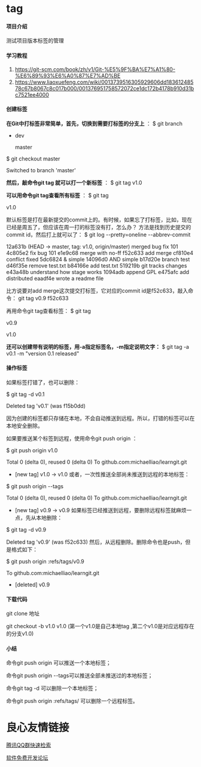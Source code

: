 # tag

#### 项目介绍
测试项目版本标签的管理

#### 学习教程

1. https://git-scm.com/book/zh/v1/Git-%E5%9F%BA%E7%A1%80-%E6%89%93%E6%A0%87%E7%AD%BE
2. https://www.liaoxuefeng.com/wiki/0013739516305929606dd18361248578c67b8067c8c017b000/001376951758572072ce1dc172b4178b910d31bc7521ee4000


#### 创建标签
 **在Git中打标签非常简单，首先，切换到需要打标签的分支上** ：
$ git branch

* dev

  master

$ git checkout master

Switched to branch 'master'

 **然后，敲命令git tag  就可以打一个新标签** ：
$ git tag v1.0

 **可以用命令git tag查看所有标签** ：
$ git tag

v1.0

默认标签是打在最新提交的commit上的。有时候，如果忘了打标签，比如，现在已经是周五了，但应该在周一打的标签没有打，怎么办？
方法是找到历史提交的commit id，然后打上就可以了：
$ git log --pretty=oneline --abbrev-commit

12a631b (HEAD -> master, tag: v1.0, origin/master) merged bug fix 101
4c805e2 fix bug 101
e1e9c68 merge with no-ff
f52c633 add merge
cf810e4 conflict fixed
5dc6824 & simple
14096d0 AND simple
b17d20e branch test
d46f35e remove test.txt
b84166e add test.txt
519219b git tracks changes
e43a48b understand how stage works
1094adb append GPL
e475afc add distributed
eaadf4e wrote a readme file

比方说要对add merge这次提交打标签，它对应的commit id是f52c633，敲入命令：
git tag v0.9 f52c633

再用命令git tag查看标签：
$ git tag

v0.9

v1.0


**还可以创建带有说明的标签，用-a指定标签名，-m指定说明文字：** 
$ git tag -a v0.1 -m "version 0.1 released"


#### 操作标签
如果标签打错了，也可以删除：

$ git tag -d v0.1

Deleted tag 'v0.1' (was f15b0dd)

因为创建的标签都只存储在本地，不会自动推送到远程。所以，打错的标签可以在本地安全删除。

如果要推送某个标签到远程，使用命令git push origin  ：

$ git push origin v1.0

Total 0 (delta 0), reused 0 (delta 0)
To github.com:michaelliao/learngit.git
 * [new tag]         v1.0 -> v1.0
或者，一次性推送全部尚未推送到远程的本地标签：

$ git push origin --tags

Total 0 (delta 0), reused 0 (delta 0)
To github.com:michaelliao/learngit.git
 * [new tag]         v0.9 -> v0.9
如果标签已经推送到远程，要删除远程标签就麻烦一点，先从本地删除：

$ git tag -d v0.9

Deleted tag 'v0.9' (was f52c633)
然后，从远程删除。删除命令也是push，但是格式如下：

$ git push origin :refs/tags/v0.9

To github.com:michaelliao/learngit.git
 - [deleted]         v0.9


#### 下载代码

git clone 地址

git checkout -b v1.0  v1.0   (第一个v1.0是自己本地tag ,第二个v1.0是对应远程存在的分支v1.0)


#### 小结
命令git push origin  可以推送一个本地标签；

命令git push origin --tags可以推送全部未推送过的本地标签；

命令git tag -d  可以删除一个本地标签；

命令git push origin :refs/tags/ 可以删除一个远程标签。




 # 良心友情链接

[腾讯QQ群快速检索](http://u.720life.cn/s/8cf73f7c)

[软件免费开发论坛](http://u.720life.cn/s/bbb01dc0)